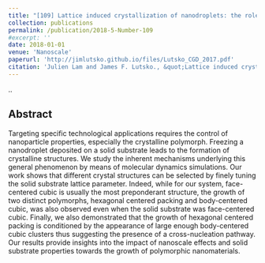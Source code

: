 ```yaml
---
title: "[109] Lattice induced crystallization of nanodroplets: the role of finite-size effects and substrate properties in controlling polymorphism."
collection: publications
permalink: /publication/2018-5-Number-109
#excerpt: ''
date: 2018-01-01
venue: 'Nanoscale'
paperurl: 'http://jimlutsko.github.io/files/Lutsko_CGD_2017.pdf'
citation: 'Julien Lam and James F. Lutsko., &quot;Lattice induced crystallization of nanodroplets: the role of finite-size effects and substrate properties in controlling polymorphism.&quot; <i>Nanoscale</i>. <strong> 10</strong>, 4921, (2018).'
---
```


..

Abstract
---
Targeting specific technological applications requires the control of nanoparticle properties, especially the crystalline polymorph. Freezing a nanodroplet deposited on a solid substrate leads to the formation of crystalline structures. We study the inherent mechanisms underlying this general phenomenon by means of molecular dynamics simulations. Our work shows that different crystal structures can be selected by finely tuning the solid substrate lattice parameter. Indeed, while for our system, face-centered cubic is usually the most preponderant structure, the growth of two distinct polymorphs, hexagonal centered packing and body-centered cubic, was also observed even when the solid substrate was face-centered cubic. Finally, we also demonstrated that the growth of hexagonal centered packing is conditioned by the appearance of large enough body-centered cubic clusters thus suggesting the presence of a cross-nucleation pathway. Our results provide insights into the impact of nanoscale effects and solid substrate properties towards the growth of polymorphic nanomaterials.
